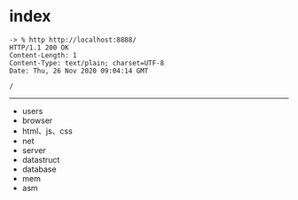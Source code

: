 # index


```bash,editable
-> % http http://localhost:8888/
HTTP/1.1 200 OK
Content-Length: 1
Content-Type: text/plain; charset=UTF-8
Date: Thu, 26 Nov 2020 09:04:14 GMT

/

```

---
+ users
+ browser
+ html、js、css
+ net
+ server
+ datastruct
+ database
+ mem
+ asm